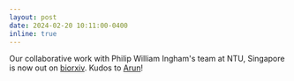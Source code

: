 ```yaml
---
layout: post
date: 2024-02-20 10:11:00-0400
inline: true
---
```


Our collaborative work with Philip William Ingham's team at NTU, Singapore is now out on [biorxiv](https://www.biorxiv.org/content/10.1101/2024.02.09.579618v1). Kudos to [Arun](https://www.linkedin.com/in/arun-kumar-kaliya-perumal-0186a3225/)!
